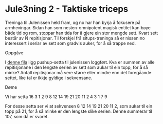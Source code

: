 # Jule3ning 2 - Taktiske triceps

Treninga til Julenissen held fram, og no har han byrja å fokusere på armhevingar. Sidan han som nesten-omnipotent magisk entitet kan bøye både tid og rom, stoppar han tida for å gjere ein stor mengde sett. Kvart sett består av N repitisjonar. Til forskjel frå situps-treninga så er nissen no interessert i seriar av sett som gradvis auker, for å så trappe ned.

Oppgåve

I [denne fila](src/push.txt) ligg pushup-setta til julenissen loggført. Kva er summen av alle repitisjonane i den lengste serien av sett som aukar til ein topp, for å så minke? Antall repitisjonar må vere større eller mindre enn det foregåande settet, like tal er ikkje gyldige i sekvensane.

Døme

Vi har setta 16 3 1 2 9 8 12 14 19 21 20 11 2 4 3 1 7 9

For desse setta ser vi at sekvensen 8 12 14 19 21 20 11 2, som aukar til ein topp på 21, for å så minke er den lengste slike serien. Denne summerar til 107, som då er svaret.
